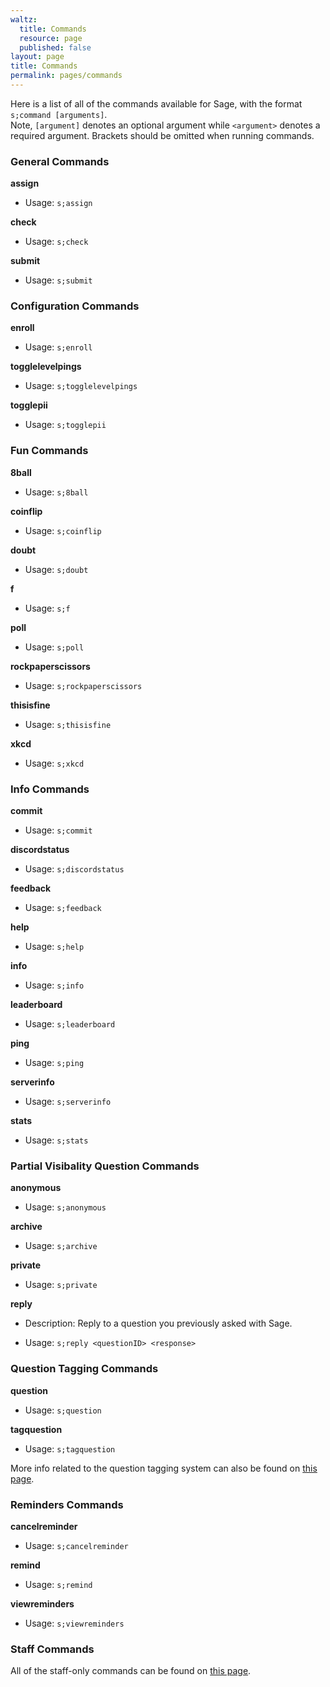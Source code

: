 ```yaml
---
waltz:
  title: Commands
  resource: page
  published: false
layout: page
title: Commands
permalink: pages/commands
---
```

Here is a list of all of the commands available for Sage, with the format `s;command [arguments]`.
<br>
Note, `[argument]` denotes an optional argument while `<argument>` denotes a required argument. Brackets should be omitted when running commands.
### General Commands

**assign**

- Usage: `s;assign `


**check**

- Usage: `s;check `


**submit**

- Usage: `s;submit `
### Configuration Commands

**enroll**

- Usage: `s;enroll `


**togglelevelpings**

- Usage: `s;togglelevelpings `


**togglepii**

- Usage: `s;togglepii `
### Fun Commands

**8ball**

- Usage: `s;8ball `


**coinflip**

- Usage: `s;coinflip `


**doubt**

- Usage: `s;doubt `


**f**

- Usage: `s;f `


**poll**

- Usage: `s;poll `


**rockpaperscissors**

- Usage: `s;rockpaperscissors `


**thisisfine**

- Usage: `s;thisisfine `


**xkcd**

- Usage: `s;xkcd `
### Info Commands

**commit**

- Usage: `s;commit `


**discordstatus**

- Usage: `s;discordstatus `


**feedback**

- Usage: `s;feedback `


**help**

- Usage: `s;help `


**info**

- Usage: `s;info `


**leaderboard**

- Usage: `s;leaderboard `


**ping**

- Usage: `s;ping `


**serverinfo**

- Usage: `s;serverinfo `


**stats**

- Usage: `s;stats `
### Partial Visibality Question Commands

**anonymous**

- Usage: `s;anonymous `


**archive**

- Usage: `s;archive `


**private**

- Usage: `s;private `


**reply**

- Description: Reply to a question you previously asked with Sage.

- Usage: `s;reply <questionID> <response>`
### Question Tagging Commands

**question**

- Usage: `s;question `


**tagquestion**

- Usage: `s;tagquestion `

More info related to the question tagging system can also be found on [this page](https://ud-cis-discord.github.io/pages/Question%20Tagging).
### Reminders Commands

**cancelreminder**

- Usage: `s;cancelreminder `


**remind**

- Usage: `s;remind `


**viewreminders**

- Usage: `s;viewreminders `
### Staff Commands
All of the staff-only commands can be found on [this page](https://ud-cis-discord.github.io/staff_pages/staff%20commands).
